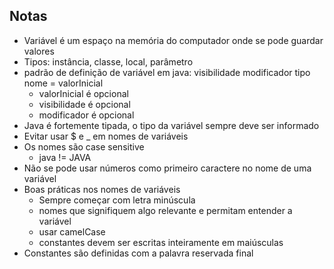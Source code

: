 ## Notas
- Variável é um espaço na memória do computador onde se pode guardar valores
- Tipos: instância, classe, local, parâmetro
- padrão de definição de variável em java: visibilidade modificador tipo nome = valorInicial
  - valorInicial é opcional
  - visibilidade é opcional
  - modificador é opcional
- Java é fortemente tipada, o tipo da variável sempre deve ser informado
- Evitar usar $ e _ em nomes de variáveis
- Os nomes são case sensitive
  - java != JAVA
- Não se pode usar números como primeiro caractere no nome de uma variável
- Boas práticas nos nomes de variáveis
  - Sempre começar com letra minúscula
  - nomes que signifiquem algo relevante e permitam entender a variável
  - usar camelCase
  - constantes devem ser escritas inteiramente em maiúsculas
- Constantes são definidas com a palavra reservada final
